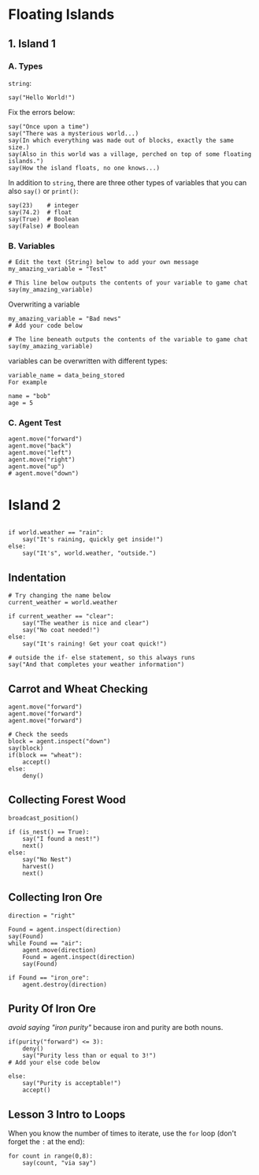 # Floating Islands

## 1. Island 1

### A. Types
`string`:
```
say("Hello World!")
```

Fix the errors below:
```
say("Once upon a time")
say("There was a mysterious world...)
say(In which everything was made out of blocks, exactly the same size.)
say(Also in this world was a village, perched on top of some floating islands.")
say(How the island floats, no one knows...)
```

In addition to `string`, there are three other types of variables that you can also `say()` or `print()`:
```
say(23)    # integer
say(74.2)  # float
say(True)  # Boolean
say(False) # Boolean
```

### B. Variables
```
# Edit the text (String) below to add your own message
my_amazing_variable = "Test" 

# This line below outputs the contents of your variable to game chat
say(my_amazing_variable)
```

Overwriting a variable
```
my_amazing_variable = "Bad news"
# Add your code below

# The line beneath outputs the contents of the variable to game chat
say(my_amazing_variable)
```
variables can be overwritten with different types:
```
variable_name = data_being_stored
For example

name = "bob"
age = 5
```

### C. Agent Test
```
agent.move("forward")
agent.move("back")
agent.move("left")
agent.move("right")
agent.move("up")
# agent.move("down")
```

# Island 2
```

if world.weather == "rain":
    say("It's raining, quickly get inside!")
else:
    say("It's", world.weather, "outside.")
```
    
## Indentation
```
# Try changing the name below
current_weather = world.weather

if current_weather == "clear":
    say("The weather is nice and clear")
    say("No coat needed!")
else:
    say("It's raining! Get your coat quick!")
    
# outside the if- else statement, so this always runs
say("And that completes your weather information")
```
## Carrot and Wheat Checking
```
agent.move("forward")
agent.move("forward")
agent.move("forward")

# Check the seeds
block = agent.inspect("down")
say(block)
if(block == "wheat"):
    accept() 
else:
    deny()    
```
## Collecting Forest Wood
```
broadcast_position()

if (is_nest() == True):
    say("I found a nest!")
    next()
else:
    say("No Nest")
    harvest()
    next()
```

## Collecting Iron Ore
```
direction = "right"

Found = agent.inspect(direction)
say(Found)
while Found == "air":
    agent.move(direction)
    Found = agent.inspect(direction)
    say(Found)

if Found == "iron_ore":
    agent.destroy(direction)
```
## Purity Of Iron Ore
_avoid saying "iron purity"_ because iron and purity are both nouns.
```
if(purity("forward") <= 3):
    deny()
    say("Purity less than or equal to 3!")
# Add your else code below

else:
    say("Purity is acceptable!")
    accept()
```

## Lesson 3 Intro to Loops

When you know the number of times to iterate, use the `for` loop (don't forget the `:` at the end):

```
for count in range(0,8):
    say(count, "via say")
```
    
    
